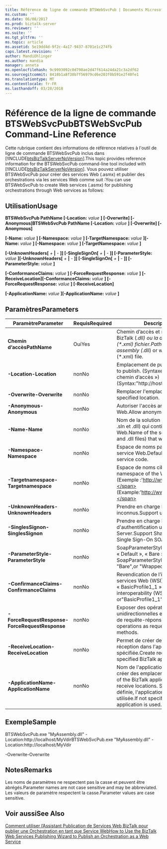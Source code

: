 ```yaml
---
title: Référence de ligne de commande BTSWebSvcPub | Documents Microsoft
ms.custom: ''
ms.date: 06/08/2017
ms.prod: biztalk-server
ms.reviewer: ''
ms.suite: ''
ms.tgt_pltfrm: ''
ms.topic: article
ms.assetid: 5e19dd4d-9f2c-4a17-9437-8701e1c274fb
caps.latest.revision: ''
author: MandiOhlinger
ms.author: mandia
manager: anneta
ms.openlocfilehash: 9c9993092c0d798ae2d47f614a24da21c3a2df62
ms.sourcegitcommit: 8418b1a8f38b7f56979cd6e203f0b591e2f40fe1
ms.translationtype: MT
ms.contentlocale: fr-FR
ms.lasthandoff: 03/28/2018
---
```

# <a name="btswebsvcpub-command-line-reference"></a><span data-ttu-id="34edc-102">Référence de la ligne de commande BTSWebSvcPub</span><span class="sxs-lookup"><span data-stu-id="34edc-102">BTSWebSvcPub Command-Line Reference</span></span>
<span data-ttu-id="34edc-103">Cette rubrique contient des informations de référence relatives à l'outil de ligne de commande BTSWebSvcPub inclus dans [!INCLUDE[btsBizTalkServerNoVersion](../includes/btsbiztalkservernoversion-md.md)].</span><span class="sxs-lookup"><span data-stu-id="34edc-103">This topic provides reference information for the BTSWebSvcPub command-line tool included with [!INCLUDE[btsBizTalkServerNoVersion](../includes/btsbiztalkservernoversion-md.md)].</span></span> <span data-ttu-id="34edc-104">Vous pouvez utiliser BTSWebSvcPub pour créer des services Web (.asmx) et publier des orchestrations via les services Web comme suit :</span><span class="sxs-lookup"><span data-stu-id="34edc-104">You can use BTSWebSvcPub to create Web services (.asmx) for publishing orchestrations through Web services as follows:</span></span>  
  
## <a name="usage"></a><span data-ttu-id="34edc-105">Utilisation</span><span class="sxs-lookup"><span data-stu-id="34edc-105">Usage</span></span>  
 <span data-ttu-id="34edc-106">**BTSWebSvcPub PathName [-Location:** *value* **] [-Overwrite] [-Anonymous]**</span><span class="sxs-lookup"><span data-stu-id="34edc-106">**BTSWebSvcPub PathName [-Location:** *value* **] [-Overwrite] [-Anonymous]**</span></span>  
  
 <span data-ttu-id="34edc-107">**[-Name:** *value* **] [-Namespace:** *value* **] [-TargetNamespace:** *value* **]**</span><span class="sxs-lookup"><span data-stu-id="34edc-107">**[-Name:** *value* **] [-Namespace:** *value* **] [-TargetNamespace:** *value* **]**</span></span>  
  
 <span data-ttu-id="34edc-108">**[-UnknownHeaders[** *+* **&#124;** *-* **]] [-SingleSignOn[** *+* **&#124;** *-* **]] [-ParameterStyle:** *value* **]**</span><span class="sxs-lookup"><span data-stu-id="34edc-108">**[-UnknownHeaders[** *+* **&#124;** *-* **]] [-SingleSignOn[** *+* **&#124;** *-* **]] [-ParameterStyle:** *value* **]**</span></span>  
  
 <span data-ttu-id="34edc-109">**[-ConformanceClaims:** *value* **] [-ForceRequestResponse:** *value* **] [-ReceiveLocation]**</span><span class="sxs-lookup"><span data-stu-id="34edc-109">**[-ConformanceClaims:** *value* **] [-ForceRequestResponse:** *value* **] [-ReceiveLocation]**</span></span>  
  
 <span data-ttu-id="34edc-110">**[-ApplicationName:** *value* **]**</span><span class="sxs-lookup"><span data-stu-id="34edc-110">**[-ApplicationName:** *value* **]**</span></span>  
  
## <a name="parameters"></a><span data-ttu-id="34edc-111">Paramètres</span><span class="sxs-lookup"><span data-stu-id="34edc-111">Parameters</span></span>  
  
|<span data-ttu-id="34edc-112">Paramètre</span><span class="sxs-lookup"><span data-stu-id="34edc-112">Parameter</span></span>|<span data-ttu-id="34edc-113">Requis</span><span class="sxs-lookup"><span data-stu-id="34edc-113">Required</span></span>|<span data-ttu-id="34edc-114"> Description</span><span class="sxs-lookup"><span data-stu-id="34edc-114">Description</span></span>|  
|---------------|--------------|-----------------|  
|<span data-ttu-id="34edc-115">**Chemin d’accès**</span><span class="sxs-lookup"><span data-stu-id="34edc-115">**PathName**</span></span>|<span data-ttu-id="34edc-116">Oui</span><span class="sxs-lookup"><span data-stu-id="34edc-116">Yes</span></span>|<span data-ttu-id="34edc-117">Chemin d’accès et nom de fichier d’assembly BizTalk (*.dll) ou la description du service web (\*.xml) fichier.</span><span class="sxs-lookup"><span data-stu-id="34edc-117">Path and file name of BizTalk assembly (*.dll) or web service description (\*.xml) file.</span></span>|  
|<span data-ttu-id="34edc-118">**-Location**</span><span class="sxs-lookup"><span data-stu-id="34edc-118">**-Location**</span></span>|<span data-ttu-id="34edc-119">non</span><span class="sxs-lookup"><span data-stu-id="34edc-119">No</span></span>|<span data-ttu-id="34edc-120">Emplacement de publication.</span><span class="sxs-lookup"><span data-stu-id="34edc-120">Location in which to publish.</span></span> <span data-ttu-id="34edc-121">(Syntaxe : «http://host[ : port] / chemin d’accès »)</span><span class="sxs-lookup"><span data-stu-id="34edc-121">(Syntax:"http://host[:port]/path")</span></span>|  
|<span data-ttu-id="34edc-122">**-Overwrite**</span><span class="sxs-lookup"><span data-stu-id="34edc-122">**-Overwrite**</span></span>|<span data-ttu-id="34edc-123">non</span><span class="sxs-lookup"><span data-stu-id="34edc-123">No</span></span>|<span data-ttu-id="34edc-124">Remplacer l'emplacement spécifié.</span><span class="sxs-lookup"><span data-stu-id="34edc-124">Overwrite specified location.</span></span>|  
|<span data-ttu-id="34edc-125">**-Anonymous**</span><span class="sxs-lookup"><span data-stu-id="34edc-125">**-Anonymous**</span></span>|<span data-ttu-id="34edc-126">non</span><span class="sxs-lookup"><span data-stu-id="34edc-126">No</span></span>|<span data-ttu-id="34edc-127">Autoriser l'accès anonyme au service Web.</span><span class="sxs-lookup"><span data-stu-id="34edc-127">Allow anonymous access to Web service.</span></span>|  
|<span data-ttu-id="34edc-128">**-Name**</span><span class="sxs-lookup"><span data-stu-id="34edc-128">**-Name**</span></span>|<span data-ttu-id="34edc-129">non</span><span class="sxs-lookup"><span data-stu-id="34edc-129">No</span></span>|<span data-ttu-id="34edc-130">Nom de la solution et de l'assembly (fichiers .sln et .dll) qui contiendront le service Web.</span><span class="sxs-lookup"><span data-stu-id="34edc-130">Name of the solution and assembly (.sln and .dll files) that will contain the Web service.</span></span>|  
|<span data-ttu-id="34edc-131">**-Namespace**</span><span class="sxs-lookup"><span data-stu-id="34edc-131">**-Namespace**</span></span>|<span data-ttu-id="34edc-132">non</span><span class="sxs-lookup"><span data-stu-id="34edc-132">No</span></span>|<span data-ttu-id="34edc-133">Espace de noms par défaut pour le code du service Web.</span><span class="sxs-lookup"><span data-stu-id="34edc-133">Default namespace for Web service code.</span></span>|  
|<span data-ttu-id="34edc-134">**-Targetnamespace**</span><span class="sxs-lookup"><span data-stu-id="34edc-134">**-Targetnamespace**</span></span>|<span data-ttu-id="34edc-135">non</span><span class="sxs-lookup"><span data-stu-id="34edc-135">No</span></span>|<span data-ttu-id="34edc-136">Espace de noms cible du service Web.</span><span class="sxs-lookup"><span data-stu-id="34edc-136">Target namespace of the Web service.</span></span> <span data-ttu-id="34edc-137">(Exemple :'http://www.northwindtraders.com')</span><span class="sxs-lookup"><span data-stu-id="34edc-137">(Example:'http://www.northwindtraders.com')</span></span>|  
|<span data-ttu-id="34edc-138">**-UnknownHeaders**</span><span class="sxs-lookup"><span data-stu-id="34edc-138">**-UnknownHeaders**</span></span>|<span data-ttu-id="34edc-139">non</span><span class="sxs-lookup"><span data-stu-id="34edc-139">No</span></span>|<span data-ttu-id="34edc-140">Prendre en charge les en-têtes SOAP inconnus.</span><span class="sxs-lookup"><span data-stu-id="34edc-140">Support unknown SOAP headers.</span></span>|  
|<span data-ttu-id="34edc-141">**-SinglesSignon**</span><span class="sxs-lookup"><span data-stu-id="34edc-141">**-SinglesSignon**</span></span>|<span data-ttu-id="34edc-142">non</span><span class="sxs-lookup"><span data-stu-id="34edc-142">No</span></span>|<span data-ttu-id="34edc-143">Prendre en charge les en-têtes SOAP d'authentification unique SharePoint Portal Server.</span><span class="sxs-lookup"><span data-stu-id="34edc-143">Support SharePoint Portal Server Single Sign-On SOAP headers.</span></span>|  
|<span data-ttu-id="34edc-144">**-ParameterStyle**</span><span class="sxs-lookup"><span data-stu-id="34edc-144">**-ParameterStyle**</span></span>|<span data-ttu-id="34edc-145">non</span><span class="sxs-lookup"><span data-stu-id="34edc-145">No</span></span>|<span data-ttu-id="34edc-146">SoapParameterStyle pour les messages : « Default », « Bare » ou « Wrapped ».</span><span class="sxs-lookup"><span data-stu-id="34edc-146">The SoapParameterStyle for messages: "Default", "Bare",or "Wrapped".</span></span>|  
|<span data-ttu-id="34edc-147">**-ConfirmanceClaims**</span><span class="sxs-lookup"><span data-stu-id="34edc-147">**-ConfirmanceClaims**</span></span>|<span data-ttu-id="34edc-148">non</span><span class="sxs-lookup"><span data-stu-id="34edc-148">No</span></span>|<span data-ttu-id="34edc-149">Revendication de l’interopérabilité des services Web (WSI) : « None » ou « BasicProfile1_1 ».</span><span class="sxs-lookup"><span data-stu-id="34edc-149">Web services interoperability (WSI) claim: "None" or"BasicProfile1_1".</span></span>|  
|<span data-ttu-id="34edc-150">**-ForceRequestResponse**</span><span class="sxs-lookup"><span data-stu-id="34edc-150">**-ForceRequestResponse**</span></span>|<span data-ttu-id="34edc-151">non</span><span class="sxs-lookup"><span data-stu-id="34edc-151">No</span></span>|<span data-ttu-id="34edc-152">Exposer des opérations BizTalk unidirectionnelles en tant que méthodes Web de requête-réponse.</span><span class="sxs-lookup"><span data-stu-id="34edc-152">Expose one-way BizTalk operations as request-response web methods.</span></span>|  
|<span data-ttu-id="34edc-153">**-ReceiveLocation**</span><span class="sxs-lookup"><span data-stu-id="34edc-153">**-ReceiveLocation**</span></span>|<span data-ttu-id="34edc-154">non</span><span class="sxs-lookup"><span data-stu-id="34edc-154">No</span></span>|<span data-ttu-id="34edc-155">Permet de créer des emplacements de réception dans l'application BizTalk spécifiée.</span><span class="sxs-lookup"><span data-stu-id="34edc-155">Create receive locations in the specified BizTalk application.</span></span>|  
|<span data-ttu-id="34edc-156">**-ApplicationName**</span><span class="sxs-lookup"><span data-stu-id="34edc-156">**-ApplicationName**</span></span>|<span data-ttu-id="34edc-157">non</span><span class="sxs-lookup"><span data-stu-id="34edc-157">No</span></span>|<span data-ttu-id="34edc-158">Nom de l'application BizTalk dans laquelle créer des emplacements de réception.</span><span class="sxs-lookup"><span data-stu-id="34edc-158">Name of the BizTalk application in which to create receive locations.</span></span> <span data-ttu-id="34edc-159">Si cette valeur n'est pas définie, l'application BizTalk par défaut est utilisée.</span><span class="sxs-lookup"><span data-stu-id="34edc-159">If not specified, the default BizTalk application is used.</span></span>|  
  
## <a name="sample"></a><span data-ttu-id="34edc-160">Exemple</span><span class="sxs-lookup"><span data-stu-id="34edc-160">Sample</span></span>  
 <span data-ttu-id="34edc-161">BTSWebSvcPub.exe "MyAssembly.dll" -Location:http://localhost/MyVdir</span><span class="sxs-lookup"><span data-stu-id="34edc-161">BTSWebSvcPub.exe "MyAssembly.dll" -Location:http://localhost/MyVdir</span></span>  
  
 <span data-ttu-id="34edc-162">-Overwrite</span><span class="sxs-lookup"><span data-stu-id="34edc-162">-Overwrite</span></span>  
  
## <a name="remarks"></a><span data-ttu-id="34edc-163">Notes</span><span class="sxs-lookup"><span data-stu-id="34edc-163">Remarks</span></span>  
 <span data-ttu-id="34edc-164">Les noms de paramètres ne respectent pas la casse et peuvent être abrégés.</span><span class="sxs-lookup"><span data-stu-id="34edc-164">Parameter names are not case sensitive and may be abbreviated.</span></span> <span data-ttu-id="34edc-165">Les valeurs de paramètre respectent la casse.</span><span class="sxs-lookup"><span data-stu-id="34edc-165">Parameter values are case sensitive.</span></span>  
  
## <a name="see-also"></a><span data-ttu-id="34edc-166">Voir aussi</span><span class="sxs-lookup"><span data-stu-id="34edc-166">See Also</span></span>  
 [<span data-ttu-id="34edc-167">Comment utiliser l’Assistant Publication de Services Web BizTalk pour publier une Orchestration en tant que Service Web</span><span class="sxs-lookup"><span data-stu-id="34edc-167">How to Use the BizTalk Web Services Publishing Wizard to Publish an Orchestration as a Web Service</span></span>](../core/publish-orchestration-as-web-service--biztalk-web-services-publishing-wizard.md)